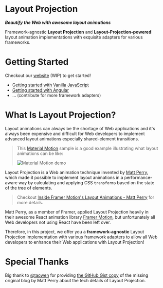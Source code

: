 # Layout Projection

**_Beautify the Web with awesome layout animations_**

Framework-agnostic **Layout Projection** and **Layout-Projection-powered** layout animation implementations with exquisite adapters for various frameworks.

# Getting Started

Checkout our [website](https://thenightmarex.github.io/layout-projection) (WIP) to get started!

- [Getting started with Vanilla JavaScript](./packages/core/README.md)
- [Getting started with Angular](./packages/angular/README.md)
- ... (contribute for more framework adapters)

# What Is Layout Projection?

Layout animations can always be the shortage of Web applications and it's always been expensive and difficult for Web developers to implement advanced layout animations especially shared-element transitions.

> This [Material Motion](https://m2.material.io/design/motion/the-motion-system.html) sample is a good example illustrating what layout animations can be like:
>
> ![Material Motion demo](https://user-images.githubusercontent.com/63489409/226151541-6f28fa2f-3c7c-44c1-b3c0-3dc6fcdeac8d.gif)

Layout Projection is a Web animation technique invented by [Matt Perry](https://github.com/mattgperry), which made it possible to implement layout animations in a performance-aware way by calculating and applying CSS `transform`s based on the state of the tree of elements.

> Checkout [Inside Framer Motion's Layout Animations - Matt Perry](https://www.youtube.com/watch?v=5-JIu0u42Jc) for more details.

Matt Perry, as a member of Framer, applied Layout Projection heavily in their awesome React animation library [Framer Motion](https://www.framer.com/motion/), but unfortunately all Web developers not using React have been left over.

Therefore, in this project, we offer you a **framework-agnostic** Layout Projection implementation with various framework adapters to allow all Web developers to enhance their Web applications with Layout Projection!

# Special Thanks

Big thank to [@taowen](https://github.com/taowen) for providing [the GitHub Gist copy](https://gist.github.com/taowen/e102cf5731e527cb9ac02574783c4119) of the missing original blog by Matt Perry about the tech details of Layout Projection.
